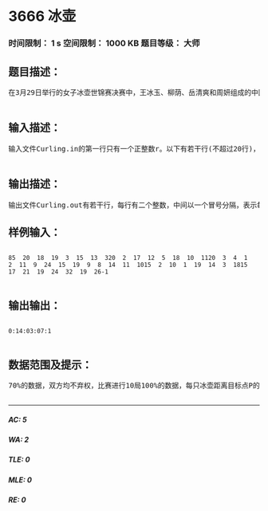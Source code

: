 # 3666 冰壶   
### 时间限制： 1 s     空间限制： 1000 KB     题目等级： 大师  
## 题目描述：  

<pre>
在3月29日举行的女子冰壶世锦赛决赛中，王冰玉、柳荫、岳清爽和周妍组成的中国女子冰壶队以8比6击败了冬奥会和世锦赛双冠王瑞典队，夺得了中国冰壶历史上第一枚世锦赛金牌，创造了历史。美丽、实力兼具的中国冰壶姑娘们也赢得了超高的赞誉。在冰壶比赛中，给出一个目标点P，以及一个规定的正整数r。每一局由甲乙两队轮流投冰壶各8次后，该局比赛结束。此时，哪一方的冰壶最终离目标点P更近，该方得分，另一方不得分。得分方每颗离目标点P距离小于或等于r、位置较另一队所有冰壶都更接近目标点P的冰壶都可以得1分。比赛最多进行10局。双方之间的某局比赛结束后，落后一方可以弃权。此时，比赛不再进行下去。已知每一局结束时，双方的每个冰壶离目标点P的距离，以及正整数r，请你写一个程序判断两队之间每一局比赛的得分，以及总得分。  

</pre>
  
  
## 输入描述：  

<pre>
输入文件Curling.in的第一行只有一个正整数r。以下有若干行(不超过20行)，除了最后一行外，每一行有8个正整数(互相之间以一个空格分隔)。第2行的第j个数表示第1局比赛结束时，甲方的第j个冰壶距离目标点P的距离;第3行的第j个数表示第1局比赛结束时，乙方的第j个冰壶距离目标点P的距离;第4行的第j个数表示第2局比赛结束时，甲方的第j个冰壶距离目标点P的距离;第5行的第j个数表示第2局比赛结束时，乙方的第j个冰壶距离目标点P的距离;    … …第2k行的第j个数表示第k局比赛结束时，甲方的第j个冰壶距离目标点P的距离;第2k+1行的第j个数表示第k局比赛结束时，乙方的第j个冰壶距离目标点P的距离; 如果有一方中途弃权，则最后一行(偶数行)只有一个整数-1，表示此时发生弃权情况。  

</pre>
  
  
## 输出描述：  

<pre>
输出文件Curling.out有若干行，每行有二个整数，中间以一个冒号分隔，表示每一局比赛甲乙双方的比分(甲得分在前)。最后一行有二个整数，中间以一个冒号分隔，表示甲乙双方比赛的最终得分(甲得分在前)。
</pre>
  
  
## 样例输入：  

<pre><code>
85  20  18  19  3  15  13  320  2  17  12  5  18  10  1120  3  4  1  2  11  9  24  15  19  9  8  14  11  1015  2  10  1  19  14  3  1815  17  21  19  24  32  19  26-1  

</code></pre>
  
  
## 输出输出：  

<pre><code>
0:14:03:07:1  

</code></pre>
  
  
## 数据范围及提示：  

<pre>
70%的数据，双方均不弃权，比赛进行10局100%的数据，每只冰壶距离目标点P的距离不超过100。   

</pre>
  
  
***  

##### AC: 5  
##### WA: 2  
##### TLE: 0  
##### MLE: 0  
##### RE: 0  
